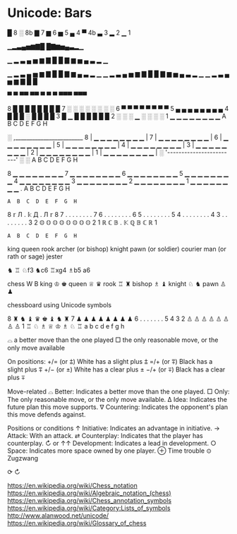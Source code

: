# Unicode: Bars

█ 8     ░ 8b
▇ 7
▆ 6
▅ 5
▄ 4     ▀ 4b
▃ 3
▂ 2
▁ 1


▁▂▃▄▅▆▇█                    █▇▆▅▄▃▂▁

▁ ▂ ▃ ▄ ▅ ▆ ▇ █       █ ▇ ▆ ▅ ▄ ▃ ▂ ▁


▁ ▂ ▃ ▄ ▅ ▆ ▇ █ █ ▇ ▆ ▄ ▃ ▂ ▁ ▁ ▂ ▃ ▄ ▅ ▆ ▇ █ █ ▇ ▆ ▅ ▄ ▃ ▂ ▁ ▁ ▂ ▃ ▄ ▅ ▆ ▇ █ █

▀ ▀ ▀▀ ▀▀ ▀
▀ ▀ ▀▀▀ ▀▀▀


8 █ █ █ █ █ █ █ █
7 ░ ░ ░ ░ ░ ░ ░ ░
6 ▀ ▀ ▀ ▀ ▀ ▀ ▀ ▀
5 ▄ ▄ ▄ ▄ ▄ ▄ ▄ ▄
4 █ █ █ ░ █ █ █ █
3 █ ▁ █ █ █ █ █ █
2 ░ ░ ░ ▁ ░ ░ ░ ░
1 ▁ ▁ ▁ ▁ ▁ ▁ ▁ ▁
  A B C D E F G H

░ ,________________________
8 | ▁  ▁  ▁  ▁  ▁  ▁  ▁  ▁ |
7 | ▁  ▁  ▁  ▁  ▁  ▁  ▁  ▁ |
6 | ▁  ▁  ▁  ▁  ▁  ▁  ▁  ▁ |
5 | ▁  ▁  ▁  ▁  ▁  ▁  ▁  ▁ |
4 | ▁  ▁  ▁  ▁  ▁  ▁  ▁  ▁ |
3 | ▁  ▁  ▁  ▁  ▁  ▁  ▁  ▁ |
2 | ▁  ▁  ▁  ▁  ▁  ▁  ▁  ▁ |
1 | ▁  ▁  ▁  ▁  ▁  ▁  ▁  ▁ |
░ '------------------------'
░ ░ A  B  C  D  E  F  G  H


8 ▁  ▁  ▁  ▁  ▁  ▁  ▁  ▁
7 ▁  ▁  ▁  ▁  ▁  ▁  ▁  ▁
6 ▁  ▁  ▁  ▁  ▁  ▁  ▁  ▁
5 ▁  ▁  ▁  ▁  ▁  ▁  ▁  ▁
4 ▁  ▁  ▁  ▁  ▁  ▁  ▁  ▁
3 ▁  ▁  ▁  ▁  ▁  ▁  ▁  ▁
2 ▁  ▁  ▁  ▁  ▁  ▁  ▁  ▁
1 ▁  ▁  ▁  ▁  ▁  ▁  ▁  ▁
. A  B  C  D  E  F  G  H



    A  B  C  D  E  F  G  H

8   𝕣  Л  .  𝕜  Д  .  Л  𝕣  8
7   .  .  .  .  .  .  .  .  7
6   .  .  .  .  .  .  .  .  6
5   .  .  .  .  .  .  .  .  5
4   .  .  .  .  .  .  .  .  4
3   .  .  .  .  .  .  .  .  3
2   𝕆 𝕆 𝕆 𝕆 𝕆 𝕆 𝕆 𝕆        2
1   ℝ ℂ 𝔹  .  𝕂  ℚ   𝔹 ℂ ℝ  1

    A  B  C  D  E  F  G  H   


king
queen
rook
archer (or bishop)
knight
pawn (or soldier)
courier
man (or rath or sage)
jester

♞
♖
♘f3
♞c6
♖xg4
♗b5 a6

chess   W   B
king    ♔  ♚
queen   ♕  ♛
rook    ♖  ♜
bishop  ♗  ♝
knight  ♘  ♞
pawn    ♙  ♟︎


chessboard using Unicode symbols


8 ♜ ♞ ♝ ♛ ♚ ♝ ♞ ♜
7 ♟ ♟ ♟ ♟ ♟ ♟ ♟ ♟
6 .  .  .  .  .  .  .
5 
4 
3 
2 ♙ ♙ ♙ ♙ ♙ ♙ ♙ ♙
1 ♖ ♘ ♗ ♕ ♔ ♗ ♘ ♖
  a  b  c d  e  f g  h



⌓ a better move than the one played
□  the only reasonable move, or the only move available

On positions:
+/= (or ⩲)  White has a slight plus ⩲
=/+ (or ⩱)  Black has a slight plus ⩱
+/− (or ±)  White has a clear plus ±
−/+ (or ∓)  Black has a clear plus ∓


Move-related
⌓  Better: Indicates a better move than the one played.
□  Only: The only reasonable move, or the only move available.
Δ  Idea: Indicates the future plan this move supports.
∇  Countering: Indicates the opponent's plan this move defends against.

Positions or conditions
↑  Initiative: Indicates an advantage in initiative.
→  Attack: With an attack.
⇄  Counterplay: Indicates that the player has counterplay.
↻ or ↑↑ Development: Indicates a lead in development.
○  Space: Indicates more space owned by one player.
⊕  Time trouble
⊙  Zugzwang

⟳
↻

https://en.wikipedia.org/wiki/Chess_notation
https://en.wikipedia.org/wiki/Algebraic_notation_(chess)
https://en.wikipedia.org/wiki/Chess_annotation_symbols
https://en.wikipedia.org/wiki/Category:Lists_of_symbols
http://www.alanwood.net/unicode/
https://en.wikipedia.org/wiki/Glossary_of_chess
